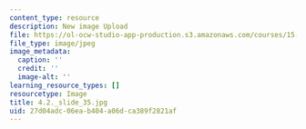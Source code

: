 ```yaml
---
content_type: resource
description: New image Upload
file: https://ol-ocw-studio-app-production.s3.amazonaws.com/courses/15-s21-nuts-and-bolts-of-business-plans-january-iap-2014/27d04adc06eab404a06dca389f2821af_4.2._slide_35.jpg
file_type: image/jpeg
image_metadata:
  caption: ''
  credit: ''
  image-alt: ''
learning_resource_types: []
resourcetype: Image
title: 4.2._slide_35.jpg
uid: 27d04adc-06ea-b404-a06d-ca389f2821af
---
```

